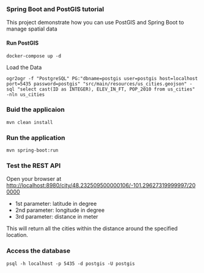 ### Spring Boot and PostGIS tutorial

This project demonstrate how you can use PostGIS and Spring Boot to manage spatial data

#### Run PostGIS
```
docker-compose up -d
```

Load the Data

```
ogr2ogr -f "PostgreSQL" PG:"dbname=postgis user=postgis host=localhost port=5435 password=postgis" "src/main/resources/us_cities.geojson" -sql "select cast(ID as INTEGER), ELEV_IN_FT, POP_2010 from us_cities" -nln us_cities
```

### Buid the applicaion
```
mvn clean install
```

### Run the application
```
mvn spring-boot:run
```


### Test the REST API

Open your browser at <http://localhost:8980/city/48.232509500000106/-101.29627319999997/200000>


- 1st parameter: latitude in degree
- 2nd parameter: longitude in degree
- 3rd parameter: distance in meter


This will return all the cities within the distance around the specified location.


### Access the database

```
psql -h localhost -p 5435 -d postgis -U postgis
```

